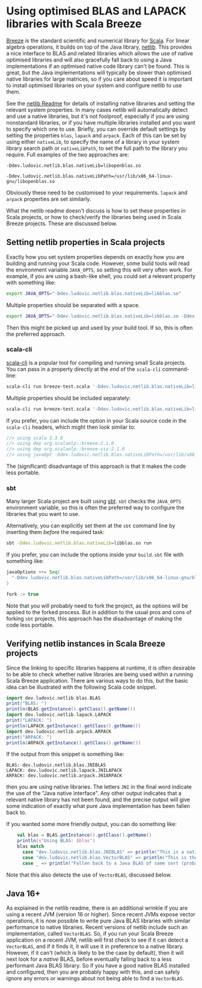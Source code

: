 # Using optimised BLAS and LAPACK libraries with Scala Breeze

[Breeze](https://github.com/scalanlp/breeze) is the standard scientific and numerical library for [Scala](https://www.scala-lang.org/). For linear algebra operations, it builds on top of the Java library, [netlib](https://github.com/luhenry/netlib). This provides a nice interface to BLAS and related libraries which allows the use of native optimised libraries and will also gracefully fall back to using a Java implementations if an optimised native code library can't be found. This is great, but the Java implementations will typically be slower than optimised native libraries for large matrices, so if you care about speed it is important to install optimised libraries on your system and configure netlib to use them.

See the [netlib Readme](https://github.com/luhenry/netlib/blob/master/README.md) for details of installing native libraries and setting the relevant system properties. In many cases netlib will automatically detect and use a native libraries, but it's not foolproof, especially if you are using nonstandard libraries, or if you have multiple libraries installed and you want to specify which one to use. Briefly, you can override default settings by setting the properties `blas`, `lapack` and `arpack`. Each of this can be set by using either `nativeLib`, to specify the name of a library in your system library search path or `nativeLibPath`, to set the full path to the library you require. Full examples of the two approaches are:
```
-Ddev.ludovic.netlib.blas.nativeLib=libopenblas.so

-Ddev.ludovic.netlib.blas.nativeLibPath=/usr/lib/x86_64-linux-gnu/libopenblas.so
```
Obviously these need to be customised to your requirements. `lapack` and `arpack` properties are set similarly.

What the netlib readme doesn't discuss is how to set these properties in Scala projects, or how to check/verify the libraries being used in Scala Breeze projects. These are discussed below.

## Setting netlib properties in Scala projects

Exactly how you set system properties depends on exactly how you are building and running your Scala code. However, some build tools will read the environment variable `JAVA_OPTS`, so setting this will very often work. For example, if you are using a bash-like shell, you could set a relevant property with something like:
```bash
export JAVA_OPTS="-Ddev.ludovic.netlib.blas.nativeLib=libblas.so"
```
Multiple properties should be separated with a space.
```bash
export JAVA_OPTS="-Ddev.ludovic.netlib.blas.nativeLib=libblas.so -Ddev.ludovic.netlib.lapack.nativeLib=liblapack.so"
```
Then this might be picked up and used by your build tool. If so, this is often the preferred approach.

### scala-cli

[scala-cli](https://scala-cli.virtuslab.org/) is a popular tool for compiling and running small Scala projects. You can pass in a property directly at the _end_ of the `scala-cli` command-line:
```bash
scala-cli run breeze-test.scala '-Ddev.ludovic.netlib.blas.nativeLib=libblas.so' 
```
Multiple properties should be included separately:
```bash
scala-cli run breeze-test.scala '-Ddev.ludovic.netlib.blas.nativeLib=libblas.so' '-Ddev.ludovic.netlib.lapack.nativeLib=liblapack.so'
```
If you prefer, you can include the option in your Scala source code in the `scala-cli` headers, which might then look similar to:
```scala
//> using scala 3.3.0
//> using dep org.scalanlp::breeze:2.1.0
//> using dep org.scalanlp::breeze-viz:2.1.0
//> using javaOpt -Ddev.ludovic.netlib.blas.nativeLibPath=/usr/lib/x86_64-linux-gnu/blas/libblas.so.3.10.0
```
The (significant) disadvantage of this approach is that it makes the code less portable.

### sbt

Many larger Scala project are built using [sbt](https://www.scala-sbt.org/). 
`sbt` checks the `JAVA_OPTS` environment variable, so this is often the preferred way to configure the libraries that you want to use.

Alternatively, you can explicitly set them at the `sbt` command line by inserting them _before_ the required task:
```bash
sbt -Ddev.ludovic.netlib.blas.nativeLib=libblas.so run
```
If you prefer, you can include the options inside your `build.sbt` file with something like:
```scala
javaOptions ++= Seq(
  "-Ddev.ludovic.netlib.blas.nativeLibPath=/usr/lib/x86_64-linux-gnu/blas/libblas.so.3.10.0"
)

fork := true
```
Note that you will probably need to fork the project, as the options will be applied to the forked process. But in addition to the usual pros and cons of forking `sbt` projects, this approach has the disadvantage of making the code less portable.

## Verifying netlib instances in Scala Breeze projects

Since the linking to specific libraries happens at runtime, it is often desirable to be able to check whether native libraries are being used within a running Scala Breeze application. There are various ways to do this, but the basic idea can be illustrated with the following Scala code snippet.
```scala
import dev.ludovic.netlib.blas.BLAS
print("BLAS: ")
println(BLAS.getInstance().getClass().getName())
import dev.ludovic.netlib.lapack.LAPACK
print("LAPACK: ")
println(LAPACK.getInstance().getClass().getName())
import dev.ludovic.netlib.arpack.ARPACK
print("ARPACK: ")
println(ARPACK.getInstance().getClass().getName())
```
If the output from this snippet is something like:
```
BLAS: dev.ludovic.netlib.blas.JNIBLAS
LAPACK: dev.ludovic.netlib.lapack.JNILAPACK
ARPACK: dev.ludovic.netlib.arpack.JNIARPACK
```
then you are using native libraries. The letters `JNI` in the final word indicate the use of the "Java native interface". Any other output indicates that a relevant native library has not been found, and the precise output will give some indication of exactly what pure Java implementation has been fallen back to.

If you wanted some more friendly output, you can do something like:
```scala
    val blas = BLAS.getInstance().getClass().getName()
    println(s"Using BLAS: $blas")
    blas match
      case "dev.ludovic.netlib.blas.JNIBLAS" => println("This is a native BLAS of some sort")
      case "dev.ludovic.netlib.blas.VectorBLAS" => println("This is the VectorBLAS for Java 16+")
      case _ => println("Fallen back to a Java BLAS of some sort (probably slow)")
```
Note that this also detects the use of `VectorBLAS`, discussed below.

## Java 16+

As explained in the netlib readme, there is an additional wrinkle if you are using a recent JVM (version 16 or higher). Since recent JVMs expose vector operations, it is now possible to write pure Java BLAS libraries with similar performance to native libraries. Recent versions of netlib include such an implementation, called `VectorBLAS`. So, if you run your Scala Breeze application on a recent JVM, netlib will first check to see if it can detect a `VectorBLAS`, and if it finds it, it will use it in preference to a native library. However, if it can't (which is likely to be the case by default), then it will next look for a *native* BLAS, before eventually falling back to a less performant Java BLAS library. So if you have a good native BLAS installed and configured, then you are probably happy with this, and can safely ignore any errors or warnings about not being able to find a `VectorBLAS`.


